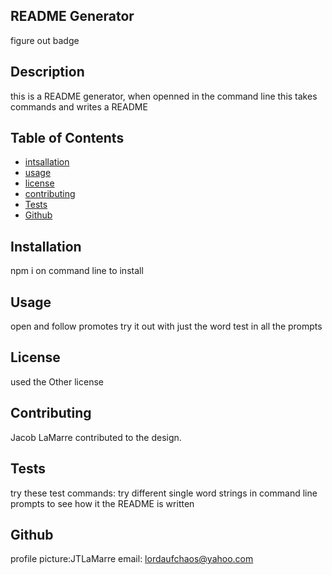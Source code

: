 ## README Generator
figure out badge
 ## Description
 this is a README generator, when openned in the command line this takes commands and writes a README

## Table of Contents
* [intsallation](#Installation)
* [usage](#Usage)
* [license](#License)
* [contributing](#Contributing)
* [Tests](#Tests)
* [Github](#Github)

## Installation
npm i on command line to install

## Usage
open and follow promotes try it out with just the word test in all the prompts

## License
used the Other license

## Contributing
Jacob LaMarre contributed to the design.

## Tests
try these test commands: try different single word strings in command line prompts to see how it the README is written

## Github
profile picture:JTLaMarre
email: lordaufchaos@yahoo.com